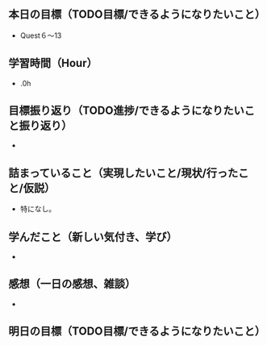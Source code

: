 ## 本日の目標（TODO目標/できるようになりたいこと）
- Quest６〜13
## 学習時間（Hour）
- .0h
## 目標振り返り（TODO進捗/できるようになりたいこと振り返り）
-
## 詰まっていること（実現したいこと/現状/行ったこと/仮説）
- 特になし。
## 学んだこと（新しい気付き、学び）
-
## 感想（一日の感想、雑談）
- 
## 明日の目標（TODO目標/できるようになりたいこと）
